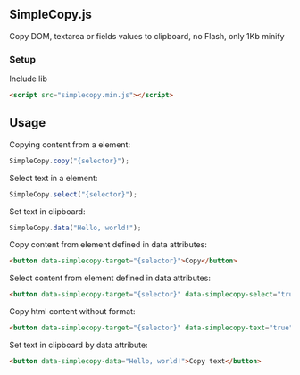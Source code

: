 ## SimpleCopy.js

Copy DOM, textarea or fields values to clipboard, no Flash, only 1Kb minify

### Setup

Include lib

```html
<script src="simplecopy.min.js"></script>
```

## Usage

Copying content from a element:

```javascript
SimpleCopy.copy("{selector}");
```

Select text in a element:

```javascript
SimpleCopy.select("{selector}");
```

Set text in clipboard:

```javascript
SimpleCopy.data("Hello, world!");
```

Copy content from element defined in data attributes:

```html
<button data-simplecopy-target="{selector}">Copy</button>
```

Select content from element defined in data attributes:

```html
<button data-simplecopy-target="{selector}" data-simplecopy-select="true">Select text</button>
```

Copy html content without format:

```html
<button data-simplecopy-target="{selector}" data-simplecopy-text="true">Copy</button>
```

Set text in clipboard by data attribute:

```html
<button data-simplecopy-data="Hello, world!">Copy text</button>
```
